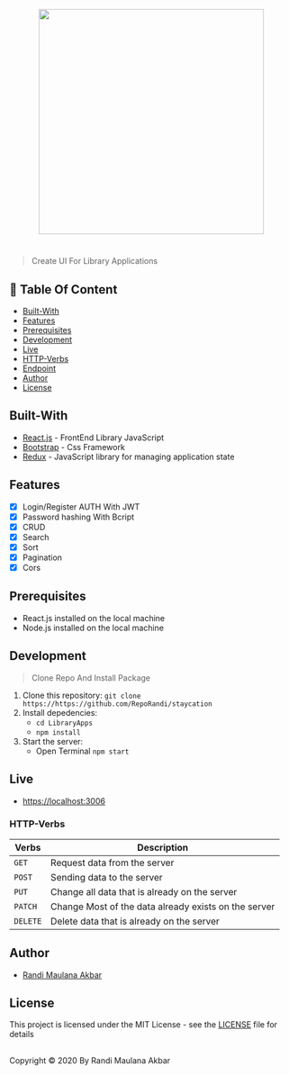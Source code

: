 <p align="center">
  <img width="400"  src="https://user-images.githubusercontent.com/63716330/90742698-b8008f80-e2f9-11ea-973f-a6e153b6614a.png">
</p>

# 
> Create UI For Library Applications

## :memo: Table Of Content
* [Built-With](https://github.com/RepoRandi/LibraryApps#Built-With)
* [Features](https://github.com/RepoRandi/LibraryApps#Features)
* [Prerequisites](https://github.com/RepoRandi/LibraryApps#Prerequisites)
* [Development](https://github.com/RepoRandi/LibraryApps#Development)
* [Live](https://github.com/RepoRandi/LibraryApps#Live)
* [HTTP-Verbs](https://github.com/RepoRandi/LibraryApps#HTTP-Verbs)
* [Endpoint](https://github.com/RepoRandi/LibraryApps#Endpoint)
* [Author](https://github.com/RepoRandi/LibraryApps#Author)
* [License](https://github.com/RepoRandi/LibraryApps#License)

## Built-With
- [React.js](http://reactjs.org/) - FrontEnd Library JavaScript
- [Bootstrap](https://getbootstrap.com/) - Css Framework
- [Redux](https://redux.js.org/) - JavaScript library for managing application state

## Features
- [x] Login/Register AUTH With JWT
- [x] Password hashing With Bcript
- [x] CRUD
- [x] Search
- [x] Sort
- [x] Pagination
- [x] Cors

## Prerequisites
- React.js installed on the local machine
- Node.js installed on the local machine

## Development
> Clone Repo And Install Package
1. Clone this repository:
    `git clone https://https://github.com/RepoRandi/staycation`
2. Install depedencies:
    - `cd LibraryApps` 
    - `npm install`
3. Start the server:
    * Open Terminal `npm start`

## Live
- [https://localhost:3006](https://localhost:3006)

### HTTP-Verbs

| Verbs    | Description                                           |
| -------- | ----------------------------------------------------- |
| `GET`    | Request data from the server                          |
| `POST`   | Sending data to the server                            |
| `PUT`    | Change all data that is already on the server         |
| `PATCH`  | Change Most of the data already exists on the server  |
| `DELETE` | Delete data that is already on the server             |


## Author
- [Randi Maulana Akbar](https://www.linkedin.com/in/randi-maulana-akbar/)

## License
This project is licensed under the MIT License - see the [LICENSE](https://github.com/RepoRandi/staycation/blob/master/LICENSE) file for details

##
Copyright © 2020 By Randi Maulana Akbar
